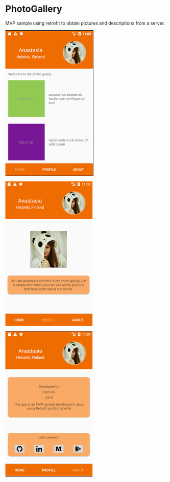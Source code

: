 # PhotoGallery
MVP sample using retrofit to obtain pictures and descriptions from a server.

![alt text](https://github.com/carovaldezg/PhotoGallery/blob/master/Captura%20de%20pantalla%202018-12-04%20a%20la(s)%2023.00.35.png)

![alt text](https://github.com/carovaldezg/PhotoGallery/blob/master/Captura%20de%20pantalla%202018-12-04%20a%20la(s)%2023.00.53.png)

![alt text](https://github.com/carovaldezg/PhotoGallery/blob/master/Captura%20de%20pantalla%202018-12-04%20a%20la(s)%2023.01.02.png)
